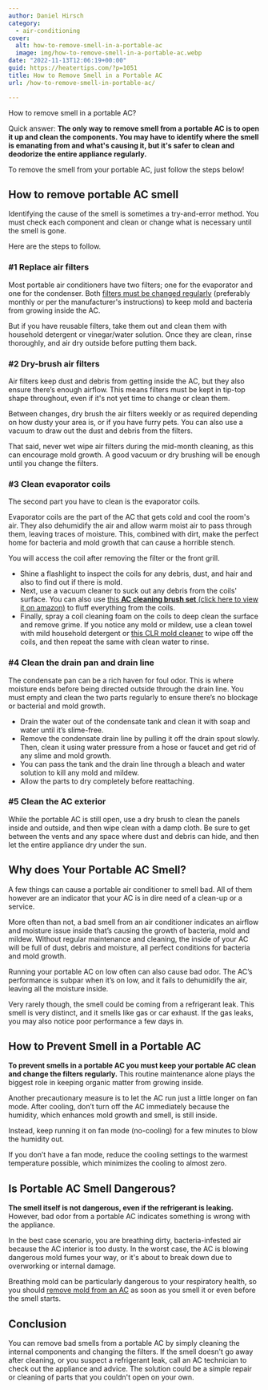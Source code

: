```yaml
---
author: Daniel Hirsch
category:
  - air-conditioning
cover:
  alt: how-to-remove-smell-in-a-portable-ac
  image: img/how-to-remove-smell-in-a-portable-ac.webp
date: "2022-11-13T12:06:19+00:00"
guid: https://heatertips.com/?p=1051
title: How to Remove Smell in a Portable AC
url: /how-to-remove-smell-in-portable-ac/

---
```

How to remove smell in a portable AC?

Quick answer: **The only way to remove smell from a portable AC is to open it up and clean the components. You may have to identify where the smell is emanating from and what's causing it, but it's safer to clean and deodorize the entire appliance regularly.**

To remove the smell from your portable AC, just follow the steps below!

## How to remove portable AC smell

Identifying the cause of the smell is sometimes a try-and-error method. You must check each component and clean or change what is necessary until the smell is gone.

Here are the steps to follow.

### \#1 Replace air filters

Most portable air conditioners have two filters; one for the evaporator and one for the condenser. Both [filters must be changed regularly](https://www.energy.gov/energysaver/maintaining-your-air-conditioner) (preferably monthly or per the manufacturer's instructions) to keep mold and bacteria from growing inside the AC.

But if you have reusable filters, take them out and clean them with household detergent or vinegar/water solution. Once they are clean, rinse thoroughly, and air dry outside before putting them back.

### \#2 Dry-brush air filters

Air filters keep dust and debris from getting inside the AC, but they also ensure there’s enough airflow. This means filters must be kept in tip-top shape throughout, even if it's not yet time to change or clean them.

Between changes, dry brush the air filters weekly or as required depending on how dusty your area is, or if you have furry pets. You can also use a vacuum to draw out the dust and debris from the filters.

That said, never wet wipe air filters during the mid-month cleaning, as this can encourage mold growth. A good vacuum or dry brushing will be enough until you change the filters.

### \#3 Clean evaporator coils

The second part you have to clean is the evaporator coils.

Evaporator coils are the part of the AC that gets cold and cool the room's air. They also dehumidify the air and allow warm moist air to pass through them, leaving traces of moisture. This, combined with dirt, make the perfect home for bacteria and mold growth that can cause a horrible stench.

You will access the coil after removing the filter or the front grill.

- Shine a flashlight to inspect the coils for any debris, dust, and hair and also to find out if there is mold.
- Next, use a vacuum cleaner to suck out any debris from the coils' surface. You can also use [this **AC cleaning brush set** (click here to view it on amazon)](https://www.amazon.com/Conditioner-Condenser-Cleaning-Stainless-Refrigerator/dp/B086DMR4D4?crid=IJ25NR9ZG783&keywords=ac+clean+brush&qid=1668340528&sprefix=ac+clean+brush%2Caps%2C191&sr=8-3&linkCode=ll1&tag=heatertips-20&linkId=2bf3e81a7d3a526eba2d6d697a0f7fcb&language=en_US&ref_=as_li_ss_tl) to fluff everything from the coils.
- Finally, spray a coil cleaning foam on the coils to deep clean the surface and remove grime. If you notice any mold or mildew, use a clean towel with mild household detergent or [this CLR mold cleaner](https://www.amazon.com/dp/B08NRCW9NZ?&linkCode=ll1&tag=heatertips-20&linkId=279919b72294bb40ca4dbb6bb39900f6&language=en_US&ref_=as_li_ss_tl) to wipe off the coils, and then repeat the same with clean water to rinse.

### \#4 Clean the drain pan and drain line

The condensate pan can be a rich haven for foul odor. This is where moisture ends before being directed outside through the drain line. You must empty and clean the two parts regularly to ensure there’s no blockage or bacterial and mold growth.

- Drain the water out of the condensate tank and clean it with soap and water until it’s slime-free.
- Remove the condensate drain line by pulling it off the drain spout slowly. Then, clean it using water pressure from a hose or faucet and get rid of any slime and mold growth.
- You can pass the tank and the drain line through a bleach and water solution to kill any mold and mildew.
- Allow the parts to dry completely before reattaching.

### \#5 Clean the AC exterior

While the portable AC is still open, use a dry brush to clean the panels inside and outside, and then wipe clean with a damp cloth. Be sure to get between the vents and any space where dust and debris can hide, and then let the entire appliance dry under the sun.

## Why does Your Portable AC Smell?

A few things can cause a portable air conditioner to smell bad. All of them however are an indicator that your AC is in dire need of a clean-up or a service.

More often than not, a bad smell from an air conditioner indicates an airflow and moisture issue inside that’s causing the growth of bacteria, mold and mildew. Without regular maintenance and cleaning, the inside of your AC will be full of dust, debris and moisture, all perfect conditions for bacteria and mold growth.

Running your portable AC on low often can also cause bad odor. The AC’s performance is subpar when it’s on low, and it fails to dehumidify the air, leaving all the moisture inside.

Very rarely though, the smell could be coming from a refrigerant leak. This smell is very distinct, and it smells like gas or car exhaust. If the gas leaks, you may also notice poor performance a few days in.

## How to Prevent Smell in a Portable AC

**To prevent smells in a portable AC you must keep your portable AC clean and change the filters regularly.** This routine maintenance alone plays the biggest role in keeping organic matter from growing inside.

Another precautionary measure is to let the AC run just a little longer on fan mode. After cooling, don’t turn off the AC immediately because the humidity, which enhances mold growth and smell, is still inside.

Instead, keep running it on fan mode (no-cooling) for a few minutes to blow the humidity out.

If you don’t have a fan mode, reduce the cooling settings to the warmest temperature possible, which minimizes the cooling to almost zero.

## Is Portable AC Smell Dangerous?

**The smell itself is not dangerous, even if the refrigerant is leaking.** However, bad odor from a portable AC indicates something is wrong with the appliance.

In the best case scenario, you are breathing dirty, bacteria-infested air because the AC interior is too dusty. In the worst case, the AC is blowing dangerous mold fumes your way, or it's about to break down due to overworking or internal damage.

Breathing mold can be particularly dangerous to your respiratory health, so you should [remove mold from an AC](/remove-mold-portable-air-conditioner/) as soon as you smell it or even before the smell starts.

## Conclusion

You can remove bad smells from a portable AC by simply cleaning the internal components and changing the filters. If the smell doesn't go away after cleaning, or you suspect a refrigerant leak, call an AC technician to check out the appliance and advice. The solution could be a simple repair or cleaning of parts that you couldn't open on your own.
